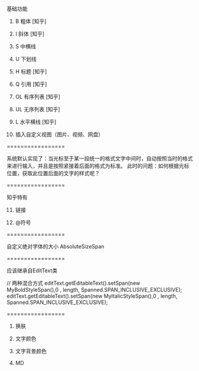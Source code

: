 基础功能

1. B    粗体      [知乎]

2. I    斜体      [知乎]

3. S    中横线     

4. U    下划线

5. H    标题      [知乎]

6. Q    引用      [知乎]

7. OL   有序列表   [知乎]

8. UL   无序列表   [知乎]

9. L    水平横线   [知乎]

10. 插入自定义视图（图片、视频、网盘）

=================

系统默认实现了：当光标至于某一段统一的格式文字中间时，自动按照当时的格式来进行输入，并且是按照紧接着后面的格式为标准。
此时的问题：如何根据光标位置，获取此位置后面的文字的样式呢？

=================

知乎特有

11. 链接

12. @符号

=================

自定义绝对字体的大小
AbsoluteSizeSpan 


=================

应该继承自EditText类

// 两种混合方式
editText.getEditableText().setSpan(new MyBoldStyleSpan(),0 , length, Spanned.SPAN_INCLUSIVE_EXCLUSIVE);
editText.getEditableText().setSpan(new MyItalicStyleSpan(),0 , length, Spanned.SPAN_INCLUSIVE_EXCLUSIVE);

=================

1. 换肤

2. 文字颜色

3. 文字背景颜色

4. MD



